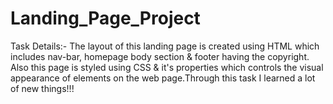 # Landing_Page_Project
Task Details:- The layout of this landing page is created using HTML which includes nav-bar, homepage body section & footer having the copyright. Also this page is styled using CSS & it's properties which controls the visual appearance of elements on the web page.Through this task I learned a lot of new things!!! 
